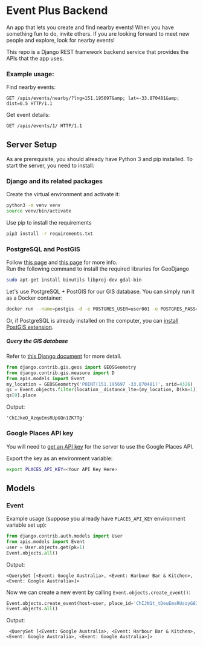 # Event Plus Backend
An app that lets you create and find nearby events! When you have something fun to do, invite others. If you are looking forward to meet new people and explore, look for nearby events!

This repo is a Django REST framework backend service that provides the APIs that the app uses.

### Example usage:
Find nearby events:
```
GET /apis/events/nearby/?lng=151.195697&amp; lat=-33.870481&amp; dist=0.5 HTTP/1.1
```

Get event details:
```
GET /apis/events/1/ HTTP/1.1
```

## Server Setup
As are prerequisite, you should already have Python 3 and pip installed. To start the server, you need to install:

### Django and its related packages
Create the virtual environment and activate it:
```bash
python3 -m venv venv
source venv/bin/activate
```

Use pip to install the requirements
```bash
pip3 install -r requirements.txt
```

### PostgreSQL and PostGIS
Follow [this page](https://docs.djangoproject.com/en/3.0/ref/contrib/gis/install/geolibs/) and [this page](https://realpython.com/location-based-app-with-geodjango-tutorial/) for more info.  
Run the following command to install the required libraries for GeoDjango

```bash
sudo apt-get install binutils libproj-dev gdal-bin
```
Let's use PostgreSQL + PostGIS for our GIS database. You can simply run it as a Docker container:
```bash
docker run --name=postgis -d -e POSTGRES_USER=user001 -e POSTGRES_PASS=testpassword -e POSTGRES_DBNAME=ep_gis_db -p 5432:5432 kartoza/postgis:9.6-2.4
```
Or, if PostgreSQL is already installed on the computer, you can [install PostGIS extension](http://www.bostongis.com/PrinterFriendly.aspx?content_name=postgis_tut01).

##### Query the GIS database
Refer to [this Django document](https://docs.djangoproject.com/en/3.0/ref/contrib/gis/db-api/#distance-lookups) for more detail.
```python
from django.contrib.gis.geos import GEOSGeometry
from django.contrib.gis.measure import D
from apis.models import Event
my_location = GEOSGeometry('POINT(151.195697 -33.870481)', srid=4326)
qs = Event.objects.filter(location__distance_lte=(my_location, D(km=1)))
qs[0].place
```
Output:
```
'ChIJkeO_AzquEmsRUpGQn1ZK7Tg'
```

### Google Places API key
You will need to [get an API key](https://developers.google.com/places/web-service/get-api-key) for the server to use the Google Places API.

Export the key as an environment variable:
```bash
export PLACES_API_KEY=<Your API Key Here>
```

## Models
### Event
Example usage (suppose you already have `PLACES_API_KEY` environment variable set up):

```python
from django.contrib.auth.models import User
from apis.models import Event
user = User.objects.get(pk=1)
Event.objects.all()
```

Output:
```
<QuerySet [<Event: Google Australia>, <Event: Harbour Bar & Kitchen>, <Event: Google Australia>]>
```

Now we can create a new event by calling `Event.objects.create_event()`:

```python
Event.objects.create_event(host=user, place_id='ChIJN1t_tDeuEmsRUsoyG83frY4')
Event.objects.all()
```

Output:
```
 <QuerySet [<Event: Google Australia>, <Event: Harbour Bar & Kitchen>, <Event: Google Australia>, <Event: Google Australia>]>
```

